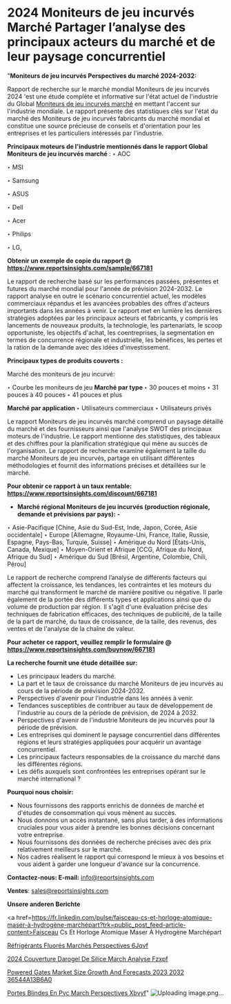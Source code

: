# 2024 Moniteurs de jeu incurvés Marché Partager l’analyse des principaux acteurs du marché et de leur paysage concurrentiel

"<strong>Moniteurs de jeu incurvés Perspectives du marché 2024-2032:</strong>

Rapport de recherche sur le marché mondial Moniteurs de jeu incurvés 2024 'est une étude complète et informative sur l'état actuel de l'industrie du Global <a href=https://www.reportsinsights.com/sample/667181>Moniteurs de jeu incurvés marché</a> en mettant l'accent sur l'industrie mondiale. Le rapport présente des statistiques clés sur l'état du marché des Moniteurs de jeu incurvés fabricants du marché mondial et constitue une source précieuse de conseils et d'orientation pour les entreprises et les particuliers intéressés par l'industrie.

<strong>Principaux moteurs de l'industrie mentionnés dans le rapport Global Moniteurs de jeu incurvés marché</strong> :
‣ AOC

‣ MSI

‣ Samsung

‣ ASUS

‣ Dell

‣ Acer

‣ Philips

‣ LG,

<strong>Obtenir un exemple de copie du rapport @ <a href=https://www.reportsinsights.com/sample/667181>https://www.reportsinsights.com/sample/667181</a></strong>

Le rapport de recherche basé sur les performances passées, présentes et futures du marché mondial pour l'année de prévision 2024-2032. Le rapport analyse en outre le scénario concurrentiel actuel, les modèles commerciaux répandus et les avancées probables des offres d'acteurs importants dans les années à venir. Le rapport met en lumière les dernières stratégies adoptées par les principaux acteurs et fabricants, y compris les lancements de nouveaux produits, la technologie, les partenariats, le scoop opportuniste, les objectifs d'achat, les coentreprises, la segmentation en termes de concurrence régionale et industrielle, les bénéfices, les pertes et la ration de la demande avec des idées d'investissement.

<strong>Principaux types de produits couverts :</strong>

Marché des moniteurs de jeu incurvé:

‣  Courbe les moniteurs de jeu <strong> Marché <strong> par type </strong> </strong>
‣ 30 pouces et moins
‣ 31 pouces à 40 pouces
‣ 41 pouces et plus

<strong>Marché par application </strong>
‣ Utilisateurs commerciaux
‣ Utilisateurs privés

Le rapport Moniteurs de jeu incurvés marché comprend un paysage détaillé du marché et des fournisseurs ainsi que l'analyse SWOT des principaux moteurs de l'industrie. Le rapport mentionne des statistiques, des tableaux et des chiffres pour la planification stratégique qui mène au succès de l'organisation. Le rapport de recherche examine également la taille du marché Moniteurs de jeu incurvés, partage en utilisant différentes méthodologies et fournit des informations précises et détaillées sur le marché.

<strong>Pour obtenir ce rapport à un taux rentable: <a href=https://www.reportsinsights.com/discount/667181>https://www.reportsinsights.com/discount/667181</a></strong>
<ul>
  <li><strong>Marché régional Moniteurs de jeu incurvés (production régionale, demande et prévisions par pays): -</strong></li>
</ul>
‣ Asie-Pacifique [Chine, Asie du Sud-Est, Inde, Japon, Corée, Asie occidentale]
‣ Europe [Allemagne, Royaume-Uni, France, Italie, Russie, Espagne, Pays-Bas, Turquie, Suisse]
‣ Amérique du Nord [États-Unis, Canada, Mexique]
‣ Moyen-Orient et Afrique [CCG, Afrique du Nord, Afrique du Sud]
‣ Amérique du Sud [Brésil, Argentine, Colombie, Chili, Pérou]

Le rapport de recherche comprend l’analyse de différents facteurs qui affectent la croissance, les tendances, les contraintes et les moteurs du marché qui transforment le marché de manière positive ou négative. Il parle également de la portée des différents types et applications ainsi que du volume de production par région. Il s'agit d'une évaluation précise des techniques de fabrication efficaces, des techniques de publicité, de la taille de la part de marché, du taux de croissance, de la taille, des revenus, des ventes et de l'analyse de la chaîne de valeur.

<strong>Pour acheter ce rapport, veuillez remplir le formulaire @   <a href=https://www.reportsinsights.com/buynow/667181>https://www.reportsinsights.com/buynow/667181</a></strong>

<strong>La recherche fournit une étude détaillée sur:</strong>
<ul>
  <li>Les principaux leaders du marché.</li>
  <li>La part et le taux de croissance du marché Moniteurs de jeu incurvés au cours de la période de prévision 2024-2032.</li>
  <li>Perspectives d'avenir pour l'industrie dans les années à venir.</li>
  <li>Tendances susceptibles de contribuer au taux de développement de l'industrie au cours de la période de prévision, de 2024 à 2032.</li>
  <li>Perspectives d'avenir de l'industrie Moniteurs de jeu incurvés pour la période de prévision.</li>
  <li>Les entreprises qui dominent le paysage concurrentiel dans différentes régions et leurs stratégies appliquées pour acquérir un avantage concurrentiel.</li>
  <li>Les principaux facteurs responsables de la croissance du marché dans les différentes régions.</li>
  <li>Les défis auxquels sont confrontées les entreprises opérant sur le marché international ?</li>
</ul>
<strong>Pourquoi nous choisir:</strong>
<ul>
  <li>Nous fournissons des rapports enrichis de données de marché et d'études de consommation qui vous mènent au succès.</li>
  <li>Nous donnons un accès instantané, sans plus tarder, à des informations cruciales pour vous aider à prendre les bonnes décisions concernant votre entreprise.</li>
  <li>Nous fournissons des données de recherche précises avec des prix relativement meilleurs sur le marché.</li>
  <li>Nos cadres réalisent le rapport qui correspond le mieux à vos besoins et vous aident à garder une longueur d'avance sur la concurrence.</li>
</ul>
<strong>Contactez-nous:
</strong><strong>E-mail:</strong> <a href=mailto:info@reportsinsights.com>info@reportsinsights.com</a>

<strong>Ventes</strong>: <a href=mailto:sales@reportsinsights.com>sales@reportsinsights.com</a>

<strong>Unsere anderen Berichte</strong>

<a href=https://fr.linkedin.com/pulse/faisceau-cs-et-horloge-atomique-maser-à-hydrogène-marchépart?trk=public_post_feed-article-content>Faisceau Cs Et Horloge Atomique Maser À Hydrogène Marchépart</a>

<a href=https://fr.linkedin.com/pulse/réfrigérants-fluorés-marchés-perspectives-6jqvf/>Réfrigérants Fluorés Marchés Perspectives 6Jqvf</a>

<a href=https://www.linkedin.com/pulse/2024-couverture-da%C3%A9rogel-de-silice-march%C3%A9-analyse-fzxpf/>2024 Couverture Darogel De Silice March Analyse Fzxpf</a>

<a href=https://medium.com/@reportsinsights.aj/powered-gates-market-size-growth-and-forecasts-2023-2032-36544a13b6a0>Powered Gates Market Size Growth And Forecasts 2023 2032 36544A13B6A0</a>

<a href=https://www.linkedin.com/pulse/portes-blind%C3%A9es-en-pvc-march%C3%A9-perspectives-xbvyf/>Portes Blindes En Pvc March Perspectives Xbvyf</a>"
![Uploading image.png…]()
